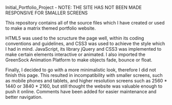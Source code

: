 Initial_Portfolio_Project - NOTE: THE SITE HAS NOT BEEN MADE RESPONSIVE FOR SMALLER SCREENS

This repository contains all of the source files which I have created or used to make a matrix themed portfolio website.

HTML5 was used to the scructure the page well, within its coding conventions and guidelines, and CSS3 was used to achieve the style which I had in mind. JavaScript, its library jQuery and CSS3 was implemented to make certain elements interactive or animated. I also imported the GreenSock Animation Platform to make objects fade, bounce or float.

Finally, I decided to go with a more minimalistic look, therefore I did not finish this page. This resulted in incompatibility with smaller screens, such as mobile phones and tablets, and higher resolution screens such as 2560 * 1440 or 3840 * 2160, but still thought the website was valuable enough to push it online. Comments have been added for easier maintenance and better navigation.
